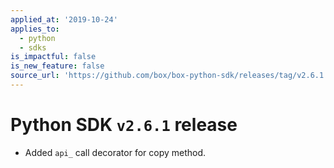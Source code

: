 ```yaml
---
applied_at: '2019-10-24'
applies_to:
  - python
  - sdks
is_impactful: false
is_new_feature: false
source_url: 'https://github.com/box/box-python-sdk/releases/tag/v2.6.1'
---
```


# Python SDK `v2.6.1` release

- Added `api_` call decorator for copy method.